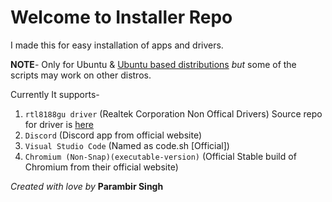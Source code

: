# Welcome to Installer Repo

I made this for easy installation of apps and drivers.

**NOTE**- Only for Ubuntu & <a href="https://www.tecmint.com/ubuntu-based-linux-distributions/#:~:text=10%20Best%20Ubuntu-based%20Linux%20Distributions%201%20Linux%20Mint.,...%209%20Ubuntu%20Budgie.%20...%20More%20items...%20">Ubuntu based distributions</a> *but* some of the scripts may work on other distros.

Currently It supports-
1. `rtl8188gu driver` (Realtek Corporation Non Offical Drivers) Source repo for driver is <a href="https://github.com/mcmccru/rtl8188gu">here</a>
2. `Discord` (Discord app from official website)
3. `Visual Studio Code` (Named as code.sh [Official])
4. `Chromium (Non-Snap)(executable-version)` (Official Stable build of Chromium from their official website)

*Created with love by* **Parambir Singh**
